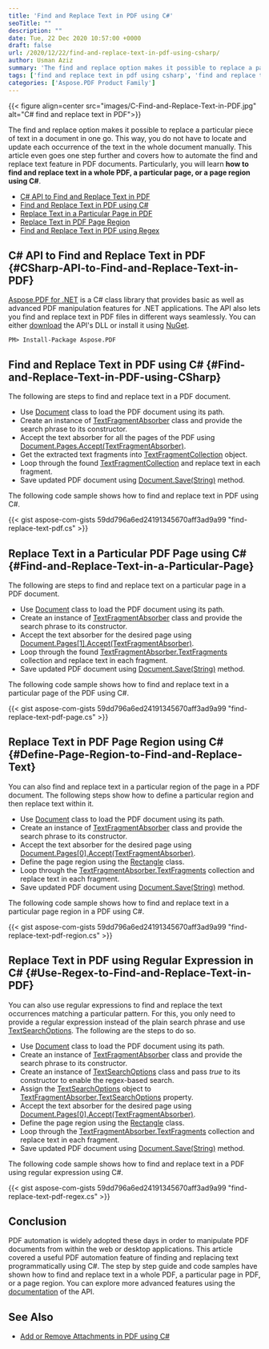 ```yaml
---
title: 'Find and Replace Text in PDF using C#'
seoTitle: ""
description: ""
date: Tue, 22 Dec 2020 10:57:00 +0000
draft: false
url: /2020/12/22/find-and-replace-text-in-pdf-using-csharp/
author: Usman Aziz
summary: 'The find and replace option makes it possible to replace a particular piece of text in a document in one go. This way, you do not have to locate and update each occurrence of the text in the whole document manually. This article even goes one step further and covers how to automate find and replace text feature in PDF documents. Particularly, you will learn **how to find and replace text in a whole PDF, a particular page, or a page region using C#**.'
tags: ['find and replace text in pdf using csharp', 'find and replace text in pdf using regex']
categories: ['Aspose.PDF Product Family']
---
```




{{< figure align=center src="images/C-Find-and-Replace-Text-in-PDF.jpg" alt="C# find and replace text in PDF">}}


The find and replace option makes it possible to replace a particular piece of text in a document in one go. This way, you do not have to locate and update each occurrence of the text in the whole document manually. This article even goes one step further and covers how to automate the find and replace text feature in PDF documents. Particularly, you will learn **how to find and replace text in a whole PDF, a particular page, or a page region using C#**.

*   [C# API to Find and Replace Text in PDF][1]
*   [Find and Replace Text in PDF using C#][2]
*   [Replace Text in a Particular Page in PDF][3]
*   [Replace Text in PDF Page Region][4]
*   [Find and Replace Text in PDF using Regex][5]

## C# API to Find and Replace Text in PDF {#CSharp-API-to-Find-and-Replace-Text-in-PDF}

[Aspose.PDF for .NET][6] is a C# class library that provides basic as well as advanced PDF manipulation features for .NET applications. The API also lets you find and replace text in PDF files in different ways seamlessly. You can either [download][7] the API's DLL or install it using [NuGet][8].

```
PM> Install-Package Aspose.PDF
```

## Find and Replace Text in PDF using C# {#Find-and-Replace-Text-in-PDF-using-CSharp}

The following are steps to find and replace text in a PDF document.

*   Use [Document][9] class to load the PDF document using its path.
*   Create an instance of [TextFragmentAbsorber][10] class and provide the search phrase to its constructor.
*   Accept the text absorber for all the pages of the PDF using [Document.Pages.Accept(TextFragmentAbsorber)][11].
*   Get the extracted text fragments into [TextFragmentCollection][12] object.
*   Loop through the found [TextFragmentCollection][13] and replace text in each fragment.
*   Save updated PDF document using [Document.Save(String)][14] method.

The following code sample shows how to find and replace text in PDF using C#.

{{< gist aspose-com-gists 59dd796a6ed24191345670aff3ad9a99 "find-replace-text-pdf.cs" >}}

## Replace Text in a Particular PDF Page using C# {#Find-and-Replace-Text-in-a-Particular-Page}

The following are steps to find and replace text on a particular page in a PDF document.

*   Use [Document][15] class to load the PDF document using its path.
*   Create an instance of [TextFragmentAbsorber][16] class and provide the search phrase to its constructor.
*   Accept the text absorber for the desired page using [Document.Pages\[1\].Accept(TextFragmentAbsorber)][17].
*   Loop through the found [TextFragmentAbsorber.TextFragments][18] collection and replace text in each fragment.
*   Save updated PDF document using [Document.Save(String)][19] method.

The following code sample shows how to find and replace text in a particular page of the PDF using C#.

{{< gist aspose-com-gists 59dd796a6ed24191345670aff3ad9a99 "find-replace-text-pdf-page.cs" >}}

## Replace Text in PDF Page Region using C# {#Define-Page-Region-to-Find-and-Replace-Text}

You can also find and replace text in a particular region of the page in a PDF document. The following steps show how to define a particular region and then replace text within it.

*   Use [Document][20] class to load the PDF document using its path.
*   Create an instance of [TextFragmentAbsorber][21] class and provide the search phrase to its constructor.
*   Accept the text absorber for the desired page using [Document.Pages\[0\].Accept(TextFragmentAbsorber)][22].
*   Define the page region using the [Rectangle][23] class.
*   Loop through the [TextFragmentAbsorber.TextFragments][24] collection and replace text in each fragment.
*   Save updated PDF document using [Document.Save(String)][25] method.

The following code sample shows how to find and replace text in a particular page region in a PDF using C#.

{{< gist aspose-com-gists 59dd796a6ed24191345670aff3ad9a99 "find-replace-text-pdf-region.cs" >}}

## Replace Text in PDF using Regular Expression in C# {#Use-Regex-to-Find-and-Replace-Text-in-PDF}

You can also use regular expressions to find and replace the text occurrences matching a particular pattern. For this, you only need to provide a regular expression instead of the plain search phrase and use [TextSearchOptions][26]. The following are the steps to do so.

*   Use [Document][27] class to load the PDF document using its path.
*   Create an instance of [TextFragmentAbsorber][28] class and provide the search phrase to its constructor.
*   Create an instance of [TextSearchOptions][29] class and pass _true_ to its constructor to enable the regex-based search.
*   Assign the [TextSearchOptions][30] object to [TextFragmentAbsorber.TextSearchOptions][31] property.
*   Accept the text absorber for the desired page using [Document.Pages\[0\].Accept(TextFragmentAbsorber)][32].
*   Define the page region using the [Rectangle][33] class.
*   Loop through the [TextFragmentAbsorber.TextFragments][34] collection and replace text in each fragment.
*   Save updated PDF document using [Document.Save(String)][35] method.

The following code sample shows how to find and replace text in a PDF using regular expression using C#.

{{< gist aspose-com-gists 59dd796a6ed24191345670aff3ad9a99 "find-replace-text-pdf-regex.cs" >}}

## Conclusion

PDF automation is widely adopted these days in order to manipulate PDF documents from within the web or desktop applications. This article covered a useful PDF automation feature of finding and replacing text programmatically using C#. The step by step guide and code samples have shown how to find and replace text in a whole PDF, a particular page in PDF, or a page region. You can explore more advanced features using the [documentation][36] of the API.

## See Also

*   [Add or Remove Attachments in PDF using C#][37]




[1]: #CSharp-API-to-Find-and-Replace-Text-in-PDF
[2]: #Find-and-Replace-Text-in-PDF-using-CSharp
[3]: #Find-and-Replace-Text-in-a-Particular-Page
[4]: #Define-Page-Region-to-Find-and-Replace-Text
[5]: #Use-Regex-to-Find-and-Replace-Text-in-PDF
[6]: https://products.aspose.com/pdf/net
[7]: https://downloads.aspose.com/pdf/net
[8]: http://nuget.org/packages/Aspose.pdf
[9]: https://apireference.aspose.com/pdf/net/aspose.pdf/document
[10]: https://apireference.aspose.com/pdf/net/aspose.pdf.text/textfragmentabsorber
[11]: https://apireference.aspose.com/pdf/net/aspose.pdf.pagecollection/accept/methods/3
[12]: https://apireference.aspose.com/pdf/net/aspose.pdf.text/textfragmentcollection
[13]: https://apireference.aspose.com/pdf/net/aspose.pdf.text/textfragmentcollection
[14]: https://apireference.aspose.com/pdf/net/aspose.pdf.document/save/methods/4
[15]: https://apireference.aspose.com/pdf/net/aspose.pdf/document
[16]: https://apireference.aspose.com/pdf/net/aspose.pdf.text/textfragmentabsorber
[17]: https://apireference.aspose.com/pdf/net/aspose.pdf.pagecollection/accept/methods/3
[18]: https://apireference.aspose.com/pdf/net/aspose.pdf.text/textfragmentabsorber/properties/textfragments
[19]: https://apireference.aspose.com/pdf/net/aspose.pdf.document/save/methods/4
[20]: https://apireference.aspose.com/pdf/net/aspose.pdf/document
[21]: https://apireference.aspose.com/pdf/net/aspose.pdf.text/textfragmentabsorber
[22]: https://apireference.aspose.com/pdf/net/aspose.pdf.pagecollection/accept/methods/3
[23]: https://apireference.aspose.com/pdf/net/aspose.pdf/rectangle
[24]: https://apireference.aspose.com/pdf/net/aspose.pdf.text/textfragmentabsorber/properties/textfragments
[25]: https://apireference.aspose.com/pdf/net/aspose.pdf.document/save/methods/4
[26]: https://apireference.aspose.com/pdf/net/aspose.pdf.text/textsearchoptions
[27]: https://apireference.aspose.com/pdf/net/aspose.pdf/document
[28]: https://apireference.aspose.com/pdf/net/aspose.pdf.text/textfragmentabsorber
[29]: https://apireference.aspose.com/pdf/net/aspose.pdf.text/textsearchoptions
[30]: https://apireference.aspose.com/pdf/net/aspose.pdf.text/textsearchoptions
[31]: https://apireference.aspose.com/pdf/net/aspose.pdf.text/textfragmentabsorber/properties/textsearchoptions
[32]: https://apireference.aspose.com/pdf/net/aspose.pdf.pagecollection/accept/methods/3
[33]: https://apireference.aspose.com/pdf/net/aspose.pdf/rectangle
[34]: https://apireference.aspose.com/pdf/net/aspose.pdf.text/textfragmentabsorber/properties/textfragments
[35]: https://apireference.aspose.com/pdf/net/aspose.pdf.document/save/methods/4
[36]: https://docs.aspose.com/pdf/net/overview/
[37]: https://blog.aspose.com/2020/12/15/add-or-remove-attachments-in-pdf-using-csharp/





